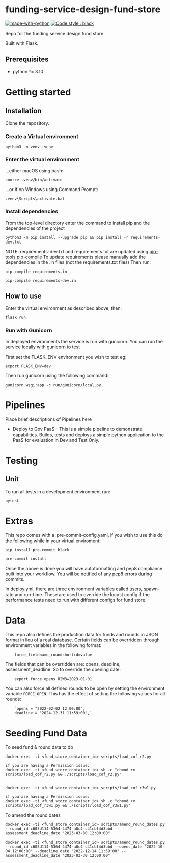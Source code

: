 # funding-service-design-fund-store

[![made-with-python](https://img.shields.io/badge/Made%20with-Python-1f425f.svg)](https://www.python.org/)
[![Code style : black](https://img.shields.io/badge/code%20style-black-000000.svg)](https://github.com/psf/black)

Repo for the funding service design fund store.

Built with Flask.

## Prerequisites
- python ^= 3.10

# Getting started

## Installation

Clone the repository.

### Create a Virtual environment

    python3 -m venv .venv

### Enter the virtual environment

...either macOS using bash:

    source .venv/bin/activate

...or if on Windows using Command Prompt:

    .venv\Scripts\activate.bat

### Install dependencies
From the top-level directory enter the command to install pip and the dependencies of the project

    python3 -m pip install --upgrade pip && pip install -r requirements-dev.txt

NOTE: requirements-dev.txt and requirements.txt are updated using [pip-tools pip-compile](https://github.com/jazzband/pip-tools)
To update requirements please manually add the dependencies in the .in files (not the requirements.txt files)
Then run:

    pip-compile requirements.in

    pip-compile requirements-dev.in

## How to use
Enter the virtual environment as described above, then:

    flask run

### Run with Gunicorn

In deployed environments the service is run with gunicorn. You can run the service locally with gunicorn to test

First set the FLASK_ENV environment you wish to test eg:

    export FLASK_ENV=dev

Then run gunicorn using the following command:

    gunicorn wsgi:app -c run/gunicorn/local.py

# Pipelines

Place brief descriptions of Pipelines here

* Deploy to Gov PaaS - This is a simple pipeline to demonstrate capabilities.  Builds, tests and deploys a simple python application to the PaaS for evaluation in Dev and Test Only.

# Testing

## Unit

To run all tests in a development environment run:

    pytest

# Extras

This repo comes with a .pre-commit-config.yaml, if you wish to use this do
the following while in your virtual enviroment:

    pip install pre-commit black

    pre-commit install

Once the above is done you will have autoformatting and pep8 compliance built
into your workflow. You will be notified of any pep8 errors during commits.

In deploy.yml, there are three environment variables called users, spawn-rate and run-time. These are used
to override the locust config if the performance tests need to run with different configs for fund store.

# Data
This repo also defines the production data for funds and rounds in JSON format in lieu of a real database. Certain fields can be overridden through environment variables in the following format:

        force_fieldname_roundshortid=value

The fields that can be overridden are: opens, deadline, assessment_deadline. So to override the opening date:

        export force_opens_R2W3=2023-01-01

You can also force all defined rounds to be open by setting the environment variable `FORCE_OPEN`. This has the effect of setting the following values for all rounds:

        `opens = "2022-02-02 12:00:00",
        deadline = "2024-12-31 11:59:00",`

# Seeding Fund Data
To seed fund & round data to db

```
docker exec -ti <fund_store_container_id> scripts/load_cof_r2.py

if you are having a Permission issue:
docker exec -ti <fund_store_container_id> sh -c "chmod +x scripts/load_cof_r2.py && ./scripts/load_cof_r2.py"


```
```
docker exec -ti <fund_store_container_id> scripts/load_cof_r3w1.py

if you are having a Permission issue:
docker exec -ti <fund_store_container_id> sh -c "chmod +x scripts/load_cof_r3w1.py && ./scripts/load_cof_r3w1.py"

```
To amend the round dates
```
docker exec -ti <fund_store_container_id> scripts/amend_round_dates.py --round_id c603d114-5364-4474-a0c4-c41cbf4d3bbd --assessment_deadline_date "2023-03-30 12:00:00"

```
```
docker exec -ti <fund_store_container_id> scripts/amend_round_dates.py --round_id c603d114-5364-4474-a0c4-c41cbf4d3bbd --opens_date "2022-10-04 12:00:00" --deadline_date "2022-12-14 11:59:00" --assessment_deadline_date "2023-03-30 12:00:00"

```
